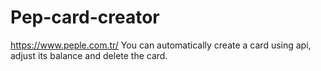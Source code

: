 # Pep-card-creator
https://www.peple.com.tr/  You can automatically create a card using api, adjust its balance and delete the card.
